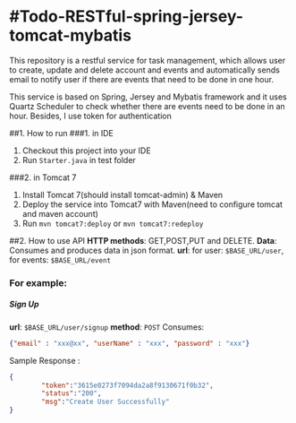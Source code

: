 #Todo-RESTful-spring-jersey-tomcat-mybatis
===================
This repository is a restful service for task management, which allows user to create, update and delete
account and events and automatically sends email to notify user if there are events that need to be done in one hour.

This service is based on Spring, Jersey and Mybatis framework and it uses Quartz Scheduler to check whether there are events need to be done in an hour.
Besides, I use token for authentication


##1. How to run
###1. in IDE
1. Checkout this project into your IDE
2. Run `Starter.java` in test folder

###2. in Tomcat 7
1. Install Tomcat 7(should install tomcat-admin) & Maven
2. Deploy the service into Tomcat7 with Maven(need to configure tomcat and maven account)
3. Run `mvn tomcat7:deploy` or `mvn tomcat7:redeploy`


##2. How to use API
**HTTP methods**: GET,POST,PUT and DELETE.
**Data**: Consumes and produces data in json format.
**url**: for user: `$BASE_URL/user`, for events: `$BASE_URL/event`

### For example:
##### Sign Up
**url**: `$BASE_URL/user/signup`
**method**: `POST`
Consumes:
```json
{"email" : "xxx@xx", "userName" : "xxx", "password" : "xxx"}
```
Sample Response : 
```json
{
        "token":"3615e0273f7094da2a8f9130671f0b32",
        "status":"200",
        "msg":"Create User Successfully"
}
```







